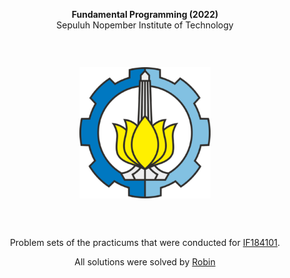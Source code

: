 <p align="center"><b>Fundamental Programming (2022)</b><br>Sepuluh Nopember Institute of Technology</p>

<center><img src="its.png" style="transform: scale(0.7);"></center>
  
<p align="center">Problem sets of the practicums that were conducted for <a href="https://www.its.ac.id/informatika/id/akademik/kurikulum-silabus-s1/eng-if184101-basic-programming/">IF184101</a>.</p>
<p align="center">All solutions were solved by <a href="https://github.com/Rubinskiy">Robin</a></p>